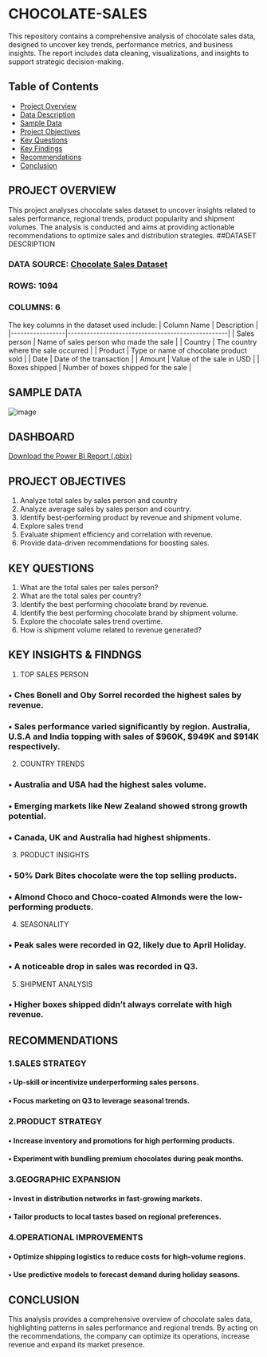 # CHOCOLATE-SALES
This repository contains a comprehensive analysis of chocolate sales data, designed to uncover key trends, performance metrics, and business insights. The report includes data cleaning, visualizations, and insights to support strategic decision-making.
##  Table of Contents

- [ Project Overview](#-project-overview)
- [ Data Description](#️-data-description)
- [ Sample Data](#-sample-data)
- [ Project Objectives](#-project-objectives)
- [ Key Questions](#-key-questions)
- [ Key Findings](#-key-findings)
- [ Recommendations](#-recommendations)
- [ Conclusion](#-conclusion)

## PROJECT OVERVIEW
This project analyses chocolate sales dataset to uncover insights related to sales performance, regional trends, product popularity and shipment volumes. The analysis is conducted and aims at providing actionable recommendations to optimize sales and distribution strategies.
##DATASET DESCRIPTION
### DATA SOURCE: [ Chocolate Sales Dataset ](https://www.kaggle.com/datasets/atharvasoundankar/chocolate-sales)
### ROWS: 1094
### COLUMNS: 6
The key columns in the dataset used include:
| Column Name     | Description                                      |
|-----------------|--------------------------------------------------|
| Sales person    | Name of sales person who made the sale          |
| Country         | The country where the sale occurred              |
| Product         | Type or name of chocolate product sold           |
| Date            | Date of the transaction                          |
| Amount          | Value of the sale in USD                         |
| Boxes shipped   | Number of boxes shipped for the sale             |

## SAMPLE DATA
![image](https://github.com/user-attachments/assets/3f7131f2-d28a-434f-ba47-d2de2ec5d21c)
## DASHBOARD
[ Download the Power BI Report (.pbix)](https://your-download-link-here.com)

## PROJECT OBJECTIVES
1.	Analyze total sales by sales person and country
2.	Analyze average sales by sales person and country.
3.	Identify best-performing product by revenue and shipment volume.
4.	Explore sales trend
5.	Evaluate shipment efficiency and correlation with revenue.
6.	Provide data-driven recommendations for boosting sales.
## KEY QUESTIONS
1.	What are the total sales per sales person?
2.	What are the total sales per country?
3.	Identify the best performing chocolate brand by revenue.
4.	Identify the best performing chocolate brand by shipment volume.
5.	Explore the chocolate sales trend overtime.
6.	How is shipment volume related to revenue generated?
## KEY INSIGHTS & FINDNGS
1.	TOP SALES PERSON
### •	Ches Bonell and Oby Sorrel recorded the highest sales by revenue.
### •	Sales performance varied significantly by region. Australia, U.S.A and India topping with sales of $960K, $949K and $914K respectively.
2.	COUNTRY TRENDS
### •	Australia and USA had the highest sales volume.
### •	Emerging markets like New Zealand showed strong growth potential.
### •	Canada, UK and Australia had highest shipments.
3.	PRODUCT INSIGHTS
### •	50% Dark Bites chocolate were the top selling products.
### •	Almond Choco and Choco-coated Almonds were the low-performing products.
4.	SEASONALITY
### •	Peak sales were recorded in Q2, likely due to April Holiday.
### •	A noticeable drop in sales was recorded in Q3.
5.	SHIPMENT ANALYSIS
### •	Higher boxes shipped didn’t always correlate with high revenue.


## RECOMMENDATIONS
### 1.SALES STRATEGY
#### •	Up-skill or incentivize underperforming sales persons.
#### •	Focus marketing on Q3 to leverage seasonal trends.
###	2.PRODUCT STRATEGY
#### •	Increase inventory and promotions for high performing products.
#### •	Experiment with bundling premium chocolates during peak months.
### 3.GEOGRAPHIC EXPANSION
#### •	Invest in distribution networks in fast-growing markets.
#### •	Tailor products to local tastes based on regional preferences.
### 4.OPERATIONAL IMPROVEMENTS
#### •	Optimize shipping logistics to reduce costs for high-volume regions.
#### •	Use predictive models to forecast demand during holiday seasons.

## CONCLUSION
This analysis provides a comprehensive overview of chocolate sales data, highlighting patterns in sales performance and regional trends.
By acting on the recommendations, the company can optimize its operations, increase revenue and expand its market presence.



